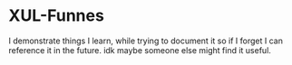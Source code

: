 # XUL-Funnes
I demonstrate things I learn, while trying to document it so if I forget I can reference it in the future.
idk maybe someone else might find it useful.
